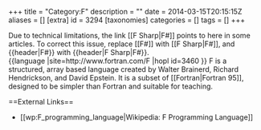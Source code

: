 +++
title = "Category:F"
description = ""
date = 2014-03-15T20:15:15Z
aliases = []
[extra]
id = 3294
[taxonomies]
categories = []
tags = []
+++

<div class="messagebox">Due to technical limitations, the link [[F Sharp|F#]] points to here in some articles. To correct this issue, replace <nowiki>[[F#]] with [[F Sharp|F#]], and {{header|F#}} with {{header|F Sharp|F#}}.</nowiki></div>
{{language
|site=http://www.fortran.com/F
|hopl id=3460
}}
F is a structured, array based language created by Walter Brainerd, Richard Hendrickson, and David Epstein.
It is a subset of [[Fortran|Fortran 95]], designed to be simpler than Fortran and suitable for teaching.

==External Links==
* [[wp:F_programming_language|Wikipedia: F Programming Language]]
